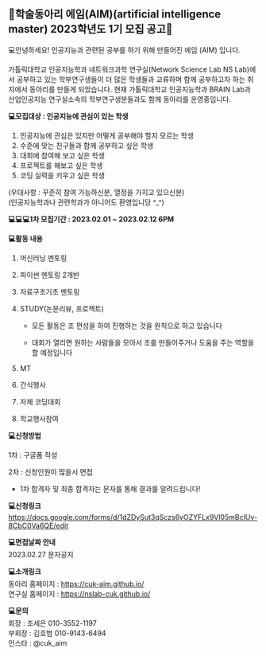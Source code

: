 
## 🎯학술동아리 에임(AIM)(artificial intelligence master) 2023학년도 1기 모집 공고🎯


💻안녕하세요! 인공지능과 관련된 공부를 하기 위해 만들어진 에임 (AIM) 입니다.
  
가톨릭대학교 인공지능학과 네트워크과학 연구실(Network Science Lab NS Lab)에서 공부하고 있는 학부연구생들이 더 많은
학생들과 교류하며 함께 공부하고자 하는 취지에서 동아리를 만들게 되었습니다.
현재 가톨릭대학교 인공지능학과 BRAIN Lab과 산업인공지능 연구실소속의 학부연구생분들과도 함께 동아리를 운영중입니다.
  
__💻모집대상 : 인공지능에 관심이 있는 학생__
  
1. 인공지능에 관심은 있지만 어떻게 공부해야 할지 모르는 학생
2. 수준에 맞는 친구들과 함께 공부하고 싶은 학생
3. 대회에 참여해 보고 싶은 학생
4. 프로젝트를 해보고 싶은 학생
5. 코딩 실력을 키우고 싶은 학생
  
(우대사항 : 꾸준히 참여 가능하신분, 열정을 가지고 있으신분)  
(인공지능학과나 관련학과가 아니어도 환영입니당 ^_^) 
  
__💻💻💻1차 모집기간 : 2023.02.01 ~ 2023.02.12 6PM__  

__💻활동 내용__  
  
1. 머신러닝 멘토링

2. 파이썬 멘토링 2개반

3. 자료구조기초 멘토링

4. STUDY(논문리뷰, 프로젝트)

    * 모든 활동은 조 편성을 하여 진행하는 것을 원칙으로 하고 있습니다

    * 대회가 열리면 원하는 사람들을 모아서 조를 만들어주거나 도움을 주는 역할을 할 예정입니다

5. MT

6. 간식행사

7. 자체 코딩대회

8. 학교행사참여

__💻신청방법__  
  
1차 : 구글폼 작성  
  
2차 : 신청인원이 많을시 면접  
  
* 1차 합격자 및 최종 합격자는 문자를 통해 결과를 알려드립니다!  

__💻신청링크__  
https://docs.google.com/forms/d/1dZDySut3qSczs6yOZYFLx9Vl05mBcIUv-8CbC0Va6QE/edit  
  
__💻면접날짜 안내__  
2023.02.27 문자공지  
  
  
__💻소개링크__  
동아리 홈페이지 : https://cuk-aim.github.io/  
연구실 홈페이지 : https://nslab-cuk.github.io/  
  
__💻문의__  
회장 : 조세은 010-3552-1197  
부회장 : 김호범 010-9143-6494  
인스타 : @cuk_aim  
